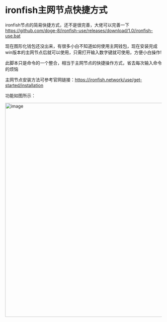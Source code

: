# ironfish主网节点快捷方式
ironfish节点的简易快捷方式，还不是很完善，大佬可以完善一下
https://github.com/doge-8/ironfish-use/releases/download/1.0/ironfish-use.bat

现在图形化钱包还没出来，有很多小白不知道如何使用主网钱包，现在安装完成win版本的主网节点后就可以使用，只需打开输入数字键就可使用，方便小白操作!

此脚本只是命令的一个整合，相当于主网节点的快捷操作方式，省去每次输入命令的烦恼

主网节点安装方法可参考官网链接：https://ironfish.network/use/get-started/installation

功能如图所示：


<img width="688" alt="image" src="https://user-images.githubusercontent.com/84656053/233825630-4524f7d0-3dc7-487e-98b0-89aa9308136a.png">

